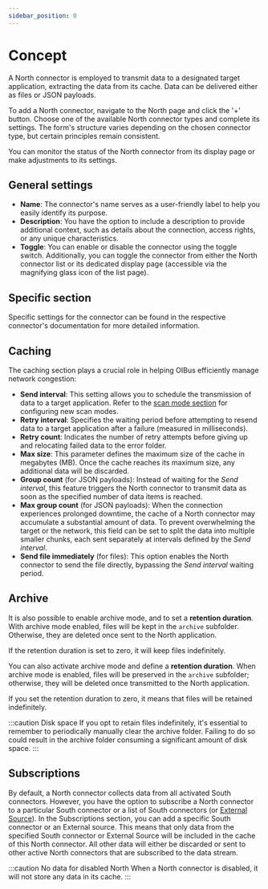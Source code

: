 ```yaml
---
sidebar_position: 0
---
```


# Concept
A North connector is employed to transmit data to a designated target application, extracting the data from its cache. 
Data can be delivered either as files or JSON payloads.

To add a North connector, navigate to the North page and click the '+' button. Choose one of the available North
connector types and complete its settings. The form's structure varies depending on the chosen connector type, but 
certain principles remain consistent.

You can monitor the status of the North connector from its display page or make adjustments to its settings.

## General settings
- **Name**: The connector's name serves as a user-friendly label to help you easily identify its purpose.
- **Description**: You have the option to include a description to provide additional context, such as details about the 
connection, access rights, or any unique characteristics.
- **Toggle**: You can enable or disable the connector using the toggle switch. Additionally, you can toggle the connector 
from either the North connector list or its dedicated display page (accessible via the magnifying glass icon of the list 
page).

## Specific section
Specific settings for the connector can be found in the respective connector's documentation for more detailed information.

## Caching
The caching section plays a crucial role in helping OIBus efficiently manage network congestion:
- **Send interval**: This setting allows you to schedule the transmission of data to a target application. Refer to the
[scan mode section](../engine/scan-modes.md) for configuring new scan modes.
- **Retry interval**: Specifies the waiting period before attempting to resend data to a target application after a 
failure (measured in milliseconds).
- **Retry count**: Indicates the number of retry attempts before giving up and relocating failed data to the error folder.
- **Max size**: This parameter defines the maximum size of the cache in megabytes (MB). Once the cache reaches its maximum 
size, any additional data will be discarded.
- **Group count** (for JSON payloads): Instead of waiting for the _Send interval_, this feature triggers the North 
connector to transmit data as soon as the specified number of data items is reached.
- **Max group count** (for JSON payloads): When the connection experiences prolonged downtime, the cache of a North 
connector may accumulate a substantial amount of data. To prevent overwhelming the target or the network, this field can 
be set to split the data into multiple smaller chunks, each sent separately at intervals defined by the _Send interval_.
- **Send file immediately** (for files): This option enables the North connector to send the file directly, bypassing the 
_Send interval_ waiting period.

## Archive
It is also possible to enable archive mode, and to set a **retention duration**. With archive mode enabled, files will be
kept in the `archive` subfolder. Otherwise, they are deleted once sent to the North application.

If the retention duration is set to zero, it will keep files indefinitely.

You can also activate archive mode and define a **retention duration**. When archive mode is enabled, files will be preserved 
in the `archive` subfolder; otherwise, they will be deleted once transmitted to the North application.

If you set the retention duration to zero, it means that files will be retained indefinitely.

:::caution Disk space
If you opt to retain files indefinitely, it's essential to remember to periodically manually clear the archive folder. 
Failing to do so could result in the archive folder consuming a significant amount of disk space.
:::

## Subscriptions
By default, a North connector collects data from all activated South connectors. However, you have the option to subscribe 
a North connector to a particular South connector or a list of South connectors (or [External Source](../engine/external-sources.md)).
In the Subscriptions section, you can add a specific South connector or an External source. This means that only data from 
the specified South connector or External Source will be included in the cache of this North connector. All other data 
will either be discarded or sent to other active North connectors that are subscribed to the data stream.

:::caution No data for disabled North
When a North connector is disabled, it will not store any data in its cache.
:::





